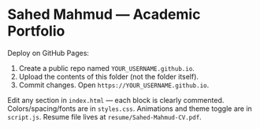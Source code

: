 # Sahed Mahmud — Academic Portfolio

Deploy on GitHub Pages:

1) Create a public repo named `YOUR_USERNAME.github.io`.
2) Upload the contents of this folder (not the folder itself).
3) Commit changes. Open `https://YOUR_USERNAME.github.io`.

Edit any section in `index.html` — each block is clearly commented. Colors/spacing/fonts are in `styles.css`. Animations and theme toggle are in `script.js`. Resume file lives at `resume/Sahed-Mahmud-CV.pdf`.
